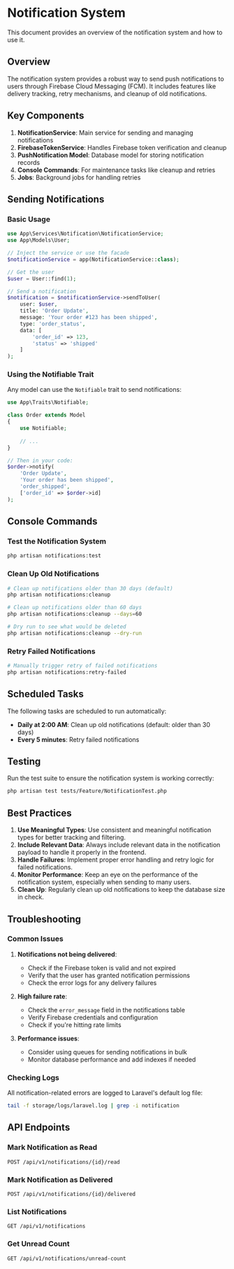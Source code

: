 # Notification System

This document provides an overview of the notification system and how to use it.

## Overview

The notification system provides a robust way to send push notifications to users through Firebase Cloud Messaging (FCM). It includes features like delivery tracking, retry mechanisms, and cleanup of old notifications.

## Key Components

1. **NotificationService**: Main service for sending and managing notifications
2. **FirebaseTokenService**: Handles Firebase token verification and cleanup
3. **PushNotification Model**: Database model for storing notification records
4. **Console Commands**: For maintenance tasks like cleanup and retries
5. **Jobs**: Background jobs for handling retries

## Sending Notifications

### Basic Usage

```php
use App\Services\Notification\NotificationService;
use App\Models\User;

// Inject the service or use the facade
$notificationService = app(NotificationService::class);

// Get the user
$user = User::find(1);

// Send a notification
$notification = $notificationService->sendToUser(
    user: $user,
    title: 'Order Update',
    message: 'Your order #123 has been shipped',
    type: 'order_status',
    data: [
        'order_id' => 123,
        'status' => 'shipped'
    ]
);
```

### Using the Notifiable Trait

Any model can use the `Notifiable` trait to send notifications:

```php
use App\Traits\Notifiable;

class Order extends Model
{
    use Notifiable;
    
    // ...
}

// Then in your code:
$order->notify(
    'Order Update',
    'Your order has been shipped',
    'order_shipped',
    ['order_id' => $order->id]
);
```

## Console Commands

### Test the Notification System

```bash
php artisan notifications:test
```

### Clean Up Old Notifications

```bash
# Clean up notifications older than 30 days (default)
php artisan notifications:cleanup

# Clean up notifications older than 60 days
php artisan notifications:cleanup --days=60

# Dry run to see what would be deleted
php artisan notifications:cleanup --dry-run
```

### Retry Failed Notifications

```bash
# Manually trigger retry of failed notifications
php artisan notifications:retry-failed
```

## Scheduled Tasks

The following tasks are scheduled to run automatically:

- **Daily at 2:00 AM**: Clean up old notifications (default: older than 30 days)
- **Every 5 minutes**: Retry failed notifications

## Testing

Run the test suite to ensure the notification system is working correctly:

```bash
php artisan test tests/Feature/NotificationTest.php
```

## Best Practices

1. **Use Meaningful Types**: Use consistent and meaningful notification types for better tracking and filtering.
2. **Include Relevant Data**: Always include relevant data in the notification payload to handle it properly in the frontend.
3. **Handle Failures**: Implement proper error handling and retry logic for failed notifications.
4. **Monitor Performance**: Keep an eye on the performance of the notification system, especially when sending to many users.
5. **Clean Up**: Regularly clean up old notifications to keep the database size in check.

## Troubleshooting

### Common Issues

1. **Notifications not being delivered**:
   - Check if the Firebase token is valid and not expired
   - Verify that the user has granted notification permissions
   - Check the error logs for any delivery failures

2. **High failure rate**:
   - Check the `error_message` field in the notifications table
   - Verify Firebase credentials and configuration
   - Check if you're hitting rate limits

3. **Performance issues**:
   - Consider using queues for sending notifications in bulk
   - Monitor database performance and add indexes if needed

### Checking Logs

All notification-related errors are logged to Laravel's default log file:

```bash
tail -f storage/logs/laravel.log | grep -i notification
```

## API Endpoints

### Mark Notification as Read

```
POST /api/v1/notifications/{id}/read
```

### Mark Notification as Delivered

```
POST /api/v1/notifications/{id}/delivered
```

### List Notifications

```
GET /api/v1/notifications
```

### Get Unread Count

```
GET /api/v1/notifications/unread-count
```
